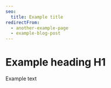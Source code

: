 ```yaml
---
seo:
  title: Example title
redirectFrom:
  - another-example-page
  - example-blog-post
---
```


# Example heading H1

Example text

